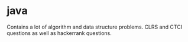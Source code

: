# java
Contains a lot of algorithm and data structure problems. CLRS and CTCI questions as well as hackerrank questions.
